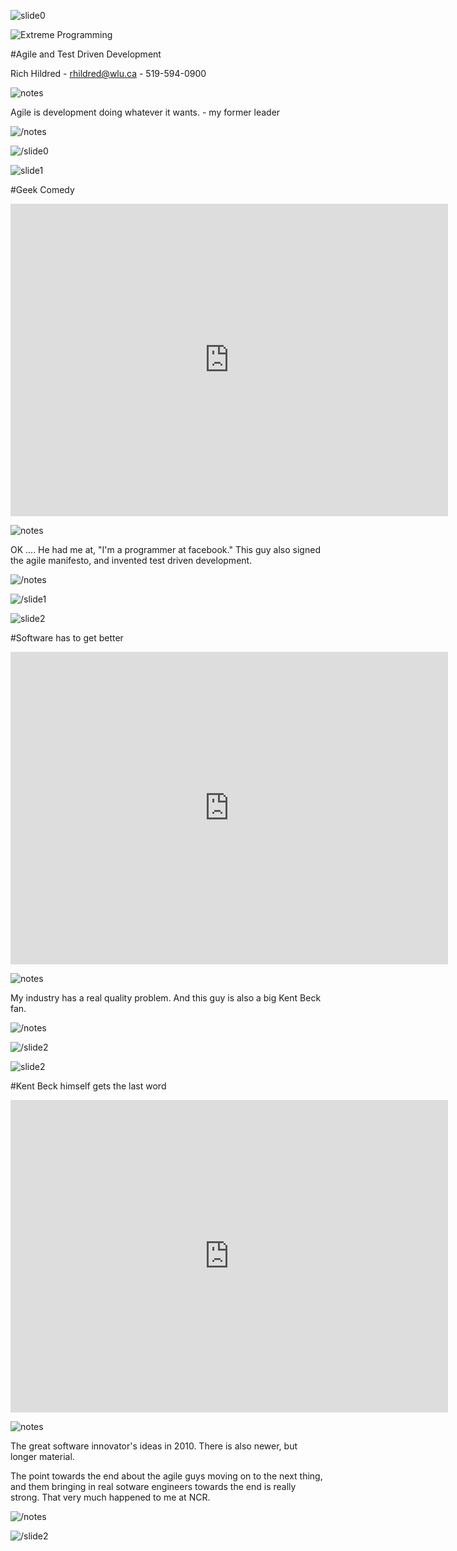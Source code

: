 ![slide0](slidestart://?class="step+slide"+data-x="-1000"+data-y="-2200")

<img src="http://www.nenutech.com/wp-content/uploads/2012/12/dilbert-xp02.gif" title="Extreme Programming" alt="Extreme Programming" />

#Agile and Test Driven Development

Rich Hildred - rhildred@wlu.ca - 519-594-0900

![notes](slidenotestart://)

Agile is development doing whatever it wants. - my former leader

![/notes](slidenoteend://)

![/slide0](slideend:://)

![slide1](slidestart://?class="step+slide"+data-x="-1000"+data-y="-1500")

#Geek Comedy

<iframe width="700" height="500" src="https://www.youtube.com/embed/7uvkVczjR80" frameborder="0" allowfullscreen></iframe>

![notes](slidenotestart://)

OK .... He had me at, "I'm a programmer at facebook." This guy also signed the agile manifesto, and invented test driven development.

![/notes](slidenoteend://)

![/slide1](slideend:://)

![slide2](slidestart://?class="step+slide"+data-x="-1000"+data-y="-1500")

#Software has to get better

<iframe width="700" height="500" src="https://www.youtube.com/embed/mnEsrZ__qbU" frameborder="0" allowfullscreen></iframe>

![notes](slidenotestart://)

My industry has a real quality problem. And this guy is also a big Kent Beck fan.

![/notes](slidenoteend://)

![/slide2](slideend:://)

![slide2](slidestart://?class="step+slide"+data-x="-1000"+data-y="-1500")

#Kent Beck himself gets the last word

<iframe width="700" height="500" src="https://www.youtube.com/embed/d4qldY0g_dI" frameborder="0" allowfullscreen></iframe>

![notes](slidenotestart://)

The great software innovator's ideas in 2010. There is also newer, but longer material.

The point towards the end about the agile guys moving on to the next thing, and them bringing in real sotware engineers towards the end is really strong. That very much happened to me at NCR.

![/notes](slidenoteend://)

![/slide2](slideend:://)
